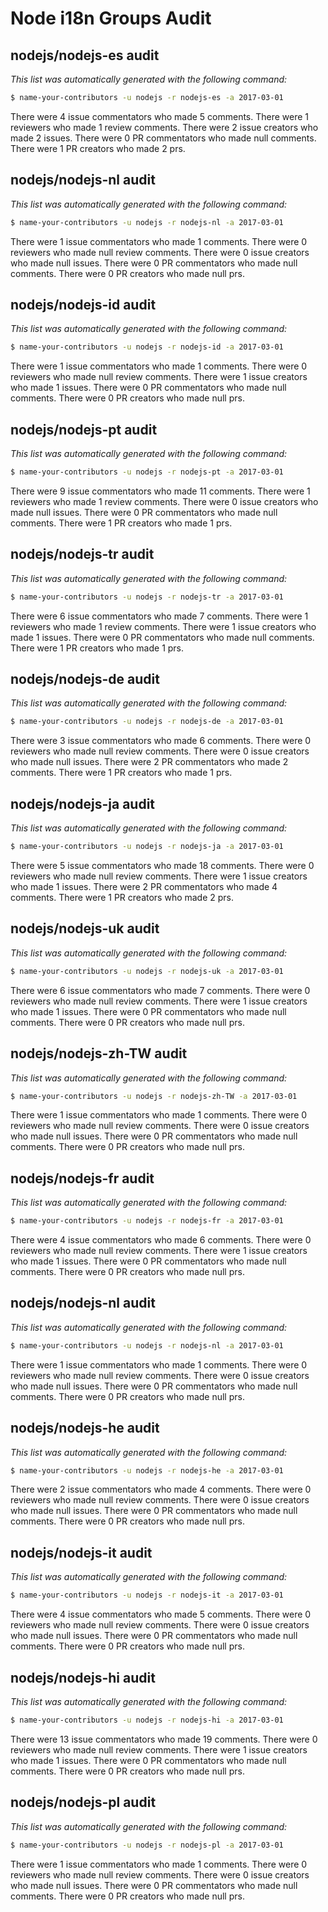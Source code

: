 # Node i18n Groups Audit

## nodejs/nodejs-es audit

_This list was automatically generated with the following command:_

```sh
$ name-your-contributors -u nodejs -r nodejs-es -a 2017-03-01
```

There were 4 issue commentators who made 5 comments.
There were 1 reviewers who made 1 review comments.
There were 2 issue creators who made 2 issues.
There were 0 PR commentators who made null comments.
There were 1 PR creators who made 2 prs.

## nodejs/nodejs-nl audit

_This list was automatically generated with the following command:_

```sh
$ name-your-contributors -u nodejs -r nodejs-nl -a 2017-03-01
```

There were 1 issue commentators who made 1 comments.
There were 0 reviewers who made null review comments.
There were 0 issue creators who made null issues.
There were 0 PR commentators who made null comments.
There were 0 PR creators who made null prs.

## nodejs/nodejs-id audit

_This list was automatically generated with the following command:_

```sh
$ name-your-contributors -u nodejs -r nodejs-id -a 2017-03-01
```

There were 1 issue commentators who made 1 comments.
There were 0 reviewers who made null review comments.
There were 1 issue creators who made 1 issues.
There were 0 PR commentators who made null comments.
There were 0 PR creators who made null prs.

## nodejs/nodejs-pt audit

_This list was automatically generated with the following command:_

```sh
$ name-your-contributors -u nodejs -r nodejs-pt -a 2017-03-01
```

There were 9 issue commentators who made 11 comments.
There were 1 reviewers who made 1 review comments.
There were 0 issue creators who made null issues.
There were 0 PR commentators who made null comments.
There were 1 PR creators who made 1 prs.

## nodejs/nodejs-tr audit

_This list was automatically generated with the following command:_

```sh
$ name-your-contributors -u nodejs -r nodejs-tr -a 2017-03-01
```

There were 6 issue commentators who made 7 comments.
There were 1 reviewers who made 1 review comments.
There were 1 issue creators who made 1 issues.
There were 0 PR commentators who made null comments.
There were 1 PR creators who made 1 prs.

## nodejs/nodejs-de audit

_This list was automatically generated with the following command:_

```sh
$ name-your-contributors -u nodejs -r nodejs-de -a 2017-03-01
```

There were 3 issue commentators who made 6 comments.
There were 0 reviewers who made null review comments.
There were 0 issue creators who made null issues.
There were 2 PR commentators who made 2 comments.
There were 1 PR creators who made 1 prs.

## nodejs/nodejs-ja audit

_This list was automatically generated with the following command:_

```sh
$ name-your-contributors -u nodejs -r nodejs-ja -a 2017-03-01
```

There were 5 issue commentators who made 18 comments.
There were 0 reviewers who made null review comments.
There were 1 issue creators who made 1 issues.
There were 2 PR commentators who made 4 comments.
There were 1 PR creators who made 2 prs.

## nodejs/nodejs-uk audit

_This list was automatically generated with the following command:_

```sh
$ name-your-contributors -u nodejs -r nodejs-uk -a 2017-03-01
```

There were 6 issue commentators who made 7 comments.
There were 0 reviewers who made null review comments.
There were 1 issue creators who made 1 issues.
There were 0 PR commentators who made null comments.
There were 0 PR creators who made null prs.

## nodejs/nodejs-zh-TW audit

_This list was automatically generated with the following command:_

```sh
$ name-your-contributors -u nodejs -r nodejs-zh-TW -a 2017-03-01
```

There were 1 issue commentators who made 1 comments.
There were 0 reviewers who made null review comments.
There were 0 issue creators who made null issues.
There were 0 PR commentators who made null comments.
There were 0 PR creators who made null prs.

## nodejs/nodejs-fr audit

_This list was automatically generated with the following command:_

```sh
$ name-your-contributors -u nodejs -r nodejs-fr -a 2017-03-01
```

There were 4 issue commentators who made 6 comments.
There were 0 reviewers who made null review comments.
There were 1 issue creators who made 1 issues.
There were 0 PR commentators who made null comments.
There were 0 PR creators who made null prs.

## nodejs/nodejs-nl audit

_This list was automatically generated with the following command:_

```sh
$ name-your-contributors -u nodejs -r nodejs-nl -a 2017-03-01
```

There were 1 issue commentators who made 1 comments.
There were 0 reviewers who made null review comments.
There were 0 issue creators who made null issues.
There were 0 PR commentators who made null comments.
There were 0 PR creators who made null prs.

## nodejs/nodejs-he audit

_This list was automatically generated with the following command:_

```sh
$ name-your-contributors -u nodejs -r nodejs-he -a 2017-03-01
```

There were 2 issue commentators who made 4 comments.
There were 0 reviewers who made null review comments.
There were 0 issue creators who made null issues.
There were 0 PR commentators who made null comments.
There were 0 PR creators who made null prs.

## nodejs/nodejs-it audit

_This list was automatically generated with the following command:_

```sh
$ name-your-contributors -u nodejs -r nodejs-it -a 2017-03-01
```

There were 4 issue commentators who made 5 comments.
There were 0 reviewers who made null review comments.
There were 0 issue creators who made null issues.
There were 0 PR commentators who made null comments.
There were 0 PR creators who made null prs.

## nodejs/nodejs-hi audit

_This list was automatically generated with the following command:_

```sh
$ name-your-contributors -u nodejs -r nodejs-hi -a 2017-03-01
```

There were 13 issue commentators who made 19 comments.
There were 0 reviewers who made null review comments.
There were 1 issue creators who made 1 issues.
There were 0 PR commentators who made null comments.
There were 0 PR creators who made null prs.

## nodejs/nodejs-pl audit

_This list was automatically generated with the following command:_

```sh
$ name-your-contributors -u nodejs -r nodejs-pl -a 2017-03-01
```

There were 1 issue commentators who made 1 comments.
There were 0 reviewers who made null review comments.
There were 0 issue creators who made null issues.
There were 0 PR commentators who made null comments.
There were 0 PR creators who made null prs.


